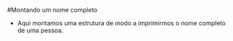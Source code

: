 #Montando um nome completo

- Aqui montamos uma estrutura de modo a imprimirmos o nome completo de uma pessoa.